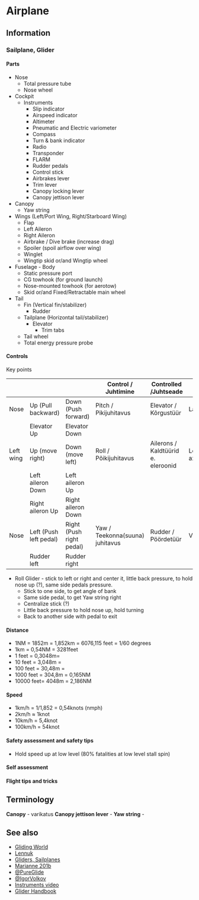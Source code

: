 # Airplane

## Information

### Sailplane, Glider

#### Parts

* Nose
    * Total pressure tube
    * Nose wheel
* Cockpit
    * Instruments
        * Slip indicator
        * Airspeed indicator
        * Altimeter
        * Pneumatic and Electric variometer
        * Compass
        * Turn & bank indicator
        * Radio
        * Transponder
        * FLARM
        * Rudder pedals
        * Control stick
        * Airbrakes lever
        * Trim lever
        * Canopy locking lever
        * Canopy jettison lever
* Canopy
    * Yaw string
* Wings (Left/Port Wing, Right/Starboard Wing)
    * Flap
    * Left Aileron
    * Right Aileron
    * Airbrake / Dive brake (increase drag)
    * Spoiler (spoil airflow over wing)
    * Winglet
    * Wingtip skid or/and Wingtip wheel
* Fuselage - Body
    * Static pressure port
    * CG towhook (for ground launch)
    * Nose-mounted towhook (for aerotow)
    * Skid or/and Fixed/Retractable main wheel
* Tail
    * Fin (Vertical fin/stabilizer)
        * Rudder
    * Tailplane (Horizontal tail/stabilizer)
        * Elevator
            * Trim tabs
    * Tail wheel
    * Total energy pressure probe

#### Controls

Key points

|           |                        |                          | Control / Juhtimine             | Controlled /Juhtseade              |                   |
|-----------|------------------------|--------------------------|---------------------------------|------------------------------------|-------------------|
| Nose      | Up (Pull backward)     | Down (Push forward)      | Pitch / Pikijuhitavus           | Elevator / Kõrgustüür              | Lateral axis      |
|           | Elevator Up            | Elevator Down            |                                 |                                    |                   |
| Left wing | Up (move right)        | Down (move left)         | Roll / Põikijuhitavus           | Ailerons / Kaldtüürid e. eleroonid | Longitudinal axis |
|           | Left aileron Down      | Left aileron Up          |                                 |                                    |                   |
|           | Right aileron Up       | Right aileron Down       |                                 |                                    |                   |
| Nose      | Left (Push left pedal) | Right (Push right pedal) | Yaw / Teekonna(suuna) juhitavus | Rudder / Pöördetüür                | Vertical axis     |
|           | Rudder left            | Rudder right             |                                 |                                    |                   |

* Roll Glider - stick to left or right and center it, little back pressure, to hold nose up (?), same side pedals
  pressure.
    * Stick to one side, to get angle of bank
    * Same side pedal, to get Yaw string right
    * Centralize stick (?)
    * Little back pressure to hold nose up, hold turning
    * Back to another side with pedal to exit

#### Distance

* 1NM = 1852m = 1,852km = 6076,115 feet = 1/60 degrees
* 1km = 0,54NM = 3281feet
* 1 feet = 0,3048m=
* 10 feet = 3,048m =
* 100 feet = 30,48m =
* 1000 feet = 304,8m = 0,165NM
* 10000 feet= 4048m = 2,186NM

#### Speed

* 1km/h = 1/1,852 = 0,54knots (nmph)
* 2km/h ≈ 1knot
* 10km/h = 5,4knot
* 100km/h = 54knot

#### Safety assessment and safety tips

* Hold speed up at low level (80% fatalities at low level stall spin)

#### Self assessment

#### Flight tips and tricks

## Terminology

**Canopy** - varikatus
**Canopy jettison lever** -
**Yaw string** -

## See also

* [Gliding World](https://gliding.world/)
* [Lennuk](https://et.wikipedia.org/wiki/Lennuk)
* [Gliders, Sailplanes](https://eaglepubs.erau.edu/introductiontoaerospaceflightvehicles/chapter/gliders-sailplanes/)
* [Marianne 201b](https://members.gliding.co.uk/wp-content/uploads/sites/3/2015/04/1430312139_marianne201b.pdf)
* [@PureGlide](https://www.youtube.com/@PureGlide)
* [@IgorVolkov](https://www.youtube.com/@IgorVolkov)
* [Instruments video](https://www.youtube.com/watch?v=G5WHFwiPkxc)
* [Glider Handbook](https://www.faa.gov/regulations_policies/handbooks_manuals/aviation/glider_handbook)
